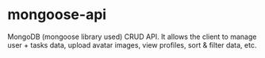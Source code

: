 # mongoose-api
MongoDB (mongoose library used) CRUD API. It allows the client to manage user + tasks data, upload avatar images, view profiles, sort & filter data, etc. 
